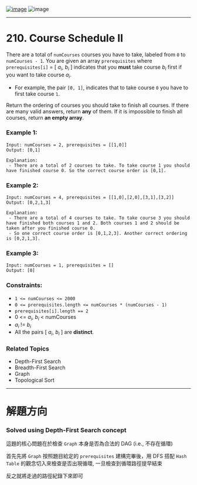 [![image](https://img.shields.io/badge/Leetcode-Link-blue?logo=leetcode)](https://leetcode.com/problems/course-schedule-ii/)
![image](https://img.shields.io/badge/Difficulty-Medium-yellow)

---

# 210. Course Schedule II

There are a total of `numCourses` courses you have to take, labeled from `0` to `numCourses - 1`. You are given an array `prerequisites` where `prerequisites[i]` = [ $a_i$, $b_i$ ] indicates that you **must** take course $b_i$  first if you want to take course $a_i$.

- For example, the pair `[0, 1]`, indicates that to take course `0` you have to first take course `1`.

Return the ordering of courses you should take to finish all courses. If there are many valid answers, return **any** of them. If it is impossible to finish all courses, return **an empty array**.

### Example 1:

```
Input: numCourses = 2, prerequisites = [[1,0]]
Output: [0,1]

Explanation:
 - There are a total of 2 courses to take. To take course 1 you should have finished course 0. So the correct course order is [0,1].
```

### Example 2:

```
Input: numCourses = 4, prerequisites = [[1,0],[2,0],[3,1],[3,2]]
Output: [0,2,1,3]

Explanation:
 - There are a total of 4 courses to take. To take course 3 you should have finished both courses 1 and 2. Both courses 1 and 2 should be taken after you finished course 0.
 - So one correct course order is [0,1,2,3]. Another correct ordering is [0,2,1,3].
```

### Example 3:

```
Input: numCourses = 1, prerequisites = []
Output: [0]
```

### Constraints:

- `1 <= numCourses <= 2000`
- `0 <= prerequisites.length <= numCourses * (numCourses - 1)`
- `prerequisites[i].length == 2`
- 0 <= $a_i$, $b_i$ < numCourses
- $a_i$ != $b_i$
- All the pairs [ $a_i$, $b_i$ ] are **distinct**.

### Related Topics

- Depth-First Search
- Breadth-First Search
- Graph
- Topological Sort
  
---

# 解題方向

### Solved using Depth-First Search concept

這題的核心問題在於檢查 `Graph` 本身是否為合法的 DAG (i.e., 不存在循環)

首先先將 `Graph` 按照題目給定的 `prerequisites` 建構完畢後，用 DFS 搭配 `Hash Table` 的觀念切入來檢查是否出現循環, 一旦檢查到循環路徑提早結束

反之就將走過的路徑紀錄下來即可